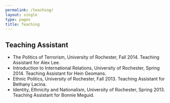 ```yaml
---
permalink: /teaching/
layout: single
type: pages
title: Teaching
---
```


## Teaching Assistant

- The Politics of Terrorism, University of Rochester, Fall 2014. Teaching Assistant for Alex Lee.
- Introduction to International Relations, University of Rochester, Spring 2014. Teaching Assistant for Hein Geomans.
- Ethnic Politics, University of Rochester, Fall 2013. Teaching Assistant for Bethany Lacina.
- Identity, Ethnicity and Nationalism, University of Rochester, Spring 2013. Teaching Assistant for Bonnie Meguid.
